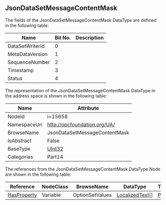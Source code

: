 <!-- datatype -->
## JsonDataSetMessageContentMask
  
<!-- end of description -->
The fields of the JsonDataSetMessageContentMask DataType are defined in the following table:  

|Name|Bit No.| Description|
|---|---|---|
|DataSetWriterId|0||
|MetaDataVersion|1||
|SequenceNumber|2||
|Timestamp|3||
|Status|4||

The representation of the JsonDataSetMessageContentMask DataType in the address space is shown in the following table:  

|Name|Attribute|
|---|---|
|NodeId|i=15658|
|NamespaceUri|http://opcfoundation.org/UA/|
|BrowseName|JsonDataSetMessageContentMask|
|IsAbstract|False|
|BaseType|[UInt32](../../../Part3/DataTypes/UInt32/readme.md)|
|Categories|Part14|

The references from the JsonDataSetMessageContentMask DataType Node are shown in the following table:  

|Reference|NodeClass|BrowseName|DataType|TypeDefinition|ModellingRule|
|---|---|---|---|---|---|
|[HasProperty](../../../Part3/ReferenceTypes/HasProperty/readme.md)|Variable|OptionSetValues|[LocalizedText](../../../Part3/DataTypes/LocalizedText/readme.md)[]|[PropertyType](../../Part5/VariableTypes/PropertyType/readme.md)|[Mandatory](../../Objects/Mandatory/readme.md)|

